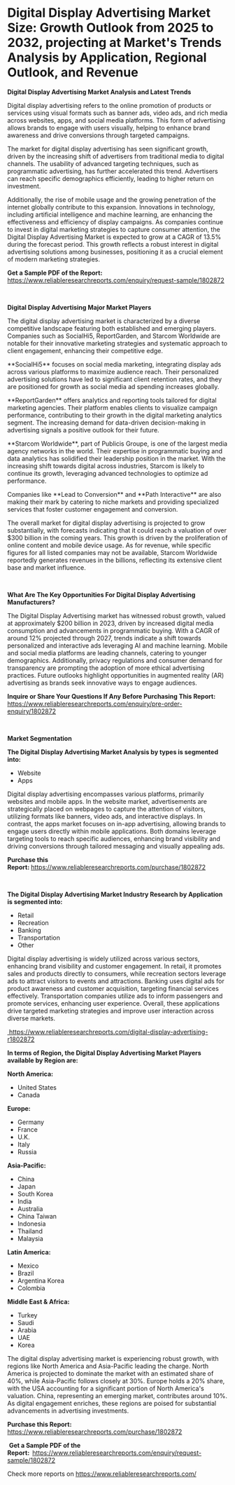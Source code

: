 <p><h1>Digital Display Advertising Market Size: Growth Outlook from 2025 to 2032, projecting at Market's Trends Analysis by Application, Regional Outlook, and Revenue</h1></p><p><strong>Digital Display Advertising Market Analysis and Latest Trends</strong></p>
<p><p>Digital display advertising refers to the online promotion of products or services using visual formats such as banner ads, video ads, and rich media across websites, apps, and social media platforms. This form of advertising allows brands to engage with users visually, helping to enhance brand awareness and drive conversions through targeted campaigns. </p><p>The market for digital display advertising has seen significant growth, driven by the increasing shift of advertisers from traditional media to digital channels. The usability of advanced targeting techniques, such as programmatic advertising, has further accelerated this trend. Advertisers can reach specific demographics efficiently, leading to higher return on investment.</p><p>Additionally, the rise of mobile usage and the growing penetration of the internet globally contribute to this expansion. Innovations in technology, including artificial intelligence and machine learning, are enhancing the effectiveness and efficiency of display campaigns. As companies continue to invest in digital marketing strategies to capture consumer attention, the Digital Display Advertising Market is expected to grow at a CAGR of 13.5% during the forecast period. This growth reflects a robust interest in digital advertising solutions among businesses, positioning it as a crucial element of modern marketing strategies.</p></p>
<p><strong>Get a Sample PDF of the Report:&nbsp;</strong> <a href="https://www.reliableresearchreports.com/enquiry/request-sample/1802872?utm_campaign=2253&utm_medium=2&utm_source=Github&utm_content=ia&utm_term=10032025&utm_id=digital-display-advertising">https://www.reliableresearchreports.com/enquiry/request-sample/1802872</a></p>
<p>&nbsp;</p>
<p><strong>Digital Display Advertising Major Market Players</strong></p>
<p><p>The digital display advertising market is characterized by a diverse competitive landscape featuring both established and emerging players. Companies such as SocialHi5, ReportGarden, and Starcom Worldwide are notable for their innovative marketing strategies and systematic approach to client engagement, enhancing their competitive edge.</p><p>**SocialHi5** focuses on social media marketing, integrating display ads across various platforms to maximize audience reach. Their personalized advertising solutions have led to significant client retention rates, and they are positioned for growth as social media ad spending increases globally.</p><p>**ReportGarden** offers analytics and reporting tools tailored for digital marketing agencies. Their platform enables clients to visualize campaign performance, contributing to their growth in the digital marketing analytics segment. The increasing demand for data-driven decision-making in advertising signals a positive outlook for their future.</p><p>**Starcom Worldwide**, part of Publicis Groupe, is one of the largest media agency networks in the world. Their expertise in programmatic buying and data analytics has solidified their leadership position in the market. With the increasing shift towards digital across industries, Starcom is likely to continue its growth, leveraging advanced technologies to optimize ad performance.</p><p>Companies like **Lead to Conversion** and **Path Interactive** are also making their mark by catering to niche markets and providing specialized services that foster customer engagement and conversion.</p><p>The overall market for digital display advertising is projected to grow substantially, with forecasts indicating that it could reach a valuation of over $300 billion in the coming years. This growth is driven by the proliferation of online content and mobile device usage. As for revenue, while specific figures for all listed companies may not be available, Starcom Worldwide reportedly generates revenues in the billions, reflecting its extensive client base and market influence.</p></p>
<p>&nbsp;</p>
<p><strong>What Are The Key Opportunities For Digital Display Advertising Manufacturers?</strong></p>
<p><p>The Digital Display Advertising market has witnessed robust growth, valued at approximately $200 billion in 2023, driven by increased digital media consumption and advancements in programmatic buying. With a CAGR of around 12% projected through 2027, trends indicate a shift towards personalized and interactive ads leveraging AI and machine learning. Mobile and social media platforms are leading channels, catering to younger demographics. Additionally, privacy regulations and consumer demand for transparency are prompting the adoption of more ethical advertising practices. Future outlooks highlight opportunities in augmented reality (AR) advertising as brands seek innovative ways to engage audiences.</p></p>
<p><strong>Inquire or Share Your Questions If Any Before Purchasing This Report:</strong> <a href="https://www.reliableresearchreports.com/enquiry/pre-order-enquiry/1802872?utm_campaign=2253&utm_medium=2&utm_source=Github&utm_content=ia&utm_term=10032025&utm_id=digital-display-advertising">https://www.reliableresearchreports.com/enquiry/pre-order-enquiry/1802872</a></p>
<p>&nbsp;</p>
<p><strong>Market Segmentation</strong></p>
<p><strong>The Digital Display Advertising Market Analysis by types is segmented into:</strong></p>
<p><ul><li>Website</li><li>Apps</li></ul></p>
<p><p>Digital display advertising encompasses various platforms, primarily websites and mobile apps. In the website market, advertisements are strategically placed on webpages to capture the attention of visitors, utilizing formats like banners, video ads, and interactive displays. In contrast, the apps market focuses on in-app advertising, allowing brands to engage users directly within mobile applications. Both domains leverage targeting tools to reach specific audiences, enhancing brand visibility and driving conversions through tailored messaging and visually appealing ads.</p></p>
<p><strong>Purchase this Report:&nbsp;</strong><a href="https://www.reliableresearchreports.com/purchase/1802872?utm_campaign=2253&utm_medium=2&utm_source=Github&utm_content=ia&utm_term=10032025&utm_id=digital-display-advertising">https://www.reliableresearchreports.com/purchase/1802872</a></p>
<p>&nbsp;</p>
<p><strong>The Digital Display Advertising Market Industry Research by Application is segmented into:</strong></p>
<p><ul><li>Retail</li><li>Recreation</li><li>Banking</li><li>Transportation</li><li>Other</li></ul></p>
<p><p>Digital display advertising is widely utilized across various sectors, enhancing brand visibility and customer engagement. In retail, it promotes sales and products directly to consumers, while recreation sectors leverage ads to attract visitors to events and attractions. Banking uses digital ads for product awareness and customer acquisition, targeting financial services effectively. Transportation companies utilize ads to inform passengers and promote services, enhancing user experience. Overall, these applications drive targeted marketing strategies and improve user interaction across diverse markets.</p></p>
<p><a href="https://www.reliableresearchreports.com/digital-display-advertising-r1802872?utm_campaign=2253&utm_medium=2&utm_source=Github&utm_content=ia&utm_term=10032025&utm_id=digital-display-advertising">&nbsp;https://www.reliableresearchreports.com/digital-display-advertising-r1802872</a></p>
<p><strong>In terms of Region, the Digital Display Advertising Market Players available by Region are:</strong></p>
<p>
    <p> <strong> North America: </strong>
        <ul>
            <li>United States</li>
            <li>Canada</li>
        </ul>
        </p> 
    <p> <strong> Europe: </strong>
        <ul>
            <li>Germany</li>
            <li>France</li>
            <li>U.K.</li>
            <li>Italy</li>
            <li>Russia</li>
        </ul>
        </p> 
    <p> <strong> Asia-Pacific: </strong>
        <ul>
            <li>China</li>
            <li>Japan</li>
            <li>South Korea</li>
            <li>India</li>
            <li>Australia</li>
            <li>China Taiwan</li>
            <li>Indonesia</li>
            <li>Thailand</li>
            <li>Malaysia</li>
        </ul>
        </p> 
    <p> <strong> Latin America: </strong>
        <ul>
            <li>Mexico</li>
            <li>Brazil</li>
            <li>Argentina Korea</li>
            <li>Colombia</li>
        </ul>
        </p> 
    <p> <strong> Middle East & Africa: </strong>
        <ul>
            <li>Turkey</li>
            <li>Saudi</li>
            <li>Arabia</li>
            <li>UAE</li>
            <li>Korea</li>
        </ul>
    </p>
    </p>
<p><p>The digital display advertising market is experiencing robust growth, with regions like North America and Asia-Pacific leading the charge. North America is projected to dominate the market with an estimated share of 40%, while Asia-Pacific follows closely at 30%. Europe holds a 20% share, with the USA accounting for a significant portion of North America's valuation. China, representing an emerging market, contributes around 10%. As digital engagement enriches, these regions are poised for substantial advancements in advertising investments.</p></p>
<p><strong>Purchase this Report: </strong><a href="https://www.reliableresearchreports.com/purchase/1802872?utm_campaign=2253&utm_medium=2&utm_source=Github&utm_content=ia&utm_term=10032025&utm_id=digital-display-advertising">https://www.reliableresearchreports.com/purchase/1802872</a></p>
<p>&nbsp;<strong>Get a Sample PDF of the Report:&nbsp;&nbsp;</strong><a href="https://www.reliableresearchreports.com/enquiry/request-sample/1802872?utm_campaign=2253&utm_medium=2&utm_source=Github&utm_content=ia&utm_term=10032025&utm_id=digital-display-advertising">https://www.reliableresearchreports.com/enquiry/request-sample/1802872</a></p>
<p><strong></strong></p>
<p>Check more reports on <a href="https://www.reliableresearchreports.com/?utm_campaign=2253&utm_medium=2&utm_source=Github&utm_content=ia&utm_term=10032025&utm_id=digital-display-advertising">https://www.reliableresearchreports.com/</a></p>